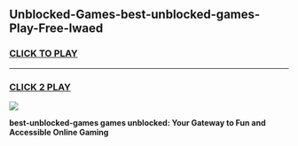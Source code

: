 
## Unblocked-Games-best-unblocked-games-Play-Free-lwaed
<h3>
<a href="https://premium76.site?title=best-unblocked-games&ref=12A">CLICK TO PLAY</a></h3>
<hr>

<h3>
<a href="https://premium76.site?title=best-unblocked-games&ref=12A">CLICK 2 PLAY</a>
  
</h3>

<a href="https://premium76.site?title=best-unblocked-games&ref=12A"><img src="https://clearcache.store/games.png"></a>


**best-unblocked-games games unblocked: Your Gateway to Fun and Accessible Online Gaming**
